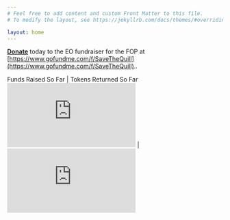 ```yaml
---
# Feel free to add content and custom Front Matter to this file.
# To modify the layout, see https://jekyllrb.com/docs/themes/#overriding-theme-defaults

layout: home
---
```

**[Donate](https://www.gofundme.com/f/SaveTheQuill)** today to the EO fundraiser for the FOP at [https://www.gofundme.com/f/SaveTheQuill](https://www.gofundme.com/f/SaveTheQuill)..

Funds Raised So Far | Tokens Returned So Far
![funds-raised-so-far](http://www.coolfundraisingideas.net/thermometer/thermometer.php?currency=dollar&goal=600000&raised=51635&color=blue&size=medium) | ![tokens-returned-so-far](http://www.coolfundraisingideas.net/thermometer/thermometer.php?currency=none&goal=600&raised=0&color=green&size=medium)
